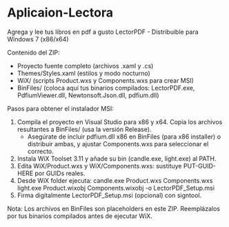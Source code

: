 # Aplicaion-Lectora
Agrega y lee tus libros en pdf a gusto
LectorPDF - Distribuible para Windows 7 (x86/x64)

Contenido del ZIP:
- Proyecto fuente completo (archivos .xaml y .cs)
- Themes/Styles.xaml (estilos y modo nocturno)
- WiX/ (scripts Product.wxs y Components.wxs para crear MSI)
- BinFiles/ (coloca aquí tus binarios compilados: LectorPDF.exe, PdfiumViewer.dll, Newtonsoft.Json.dll, pdfium.dll)

Pasos para obtener el instalador MSI:
1) Compila el proyecto en Visual Studio para x86 y x64. Copia los archivos resultantes a BinFiles/ (usa la versión Release).
   - Asegúrate de incluir pdfium.dll x86 en BinFiles (para x86 installer) o distribuir ambas, y ajustar Components.wxs para seleccionar el correcto.
2) Instala WiX Toolset 3.11 y añade su bin (candle.exe, light.exe) al PATH.
3) Edita WiX/Product.wxs y WiX/Components.wxs: sustituye PUT-GUID-HERE por GUIDs reales.
4) Desde WiX folder ejecuta:
   candle.exe Product.wxs Components.wxs
   light.exe Product.wixobj Components.wixobj -o LectorPDF_Setup.msi
5) Firma digitalmente LectorPDF_Setup.msi (opcional) con signtool.

Nota: Los archivos en BinFiles son placeholders en este ZIP. Reemplázalos por tus binarios compilados antes de ejecutar WiX.
